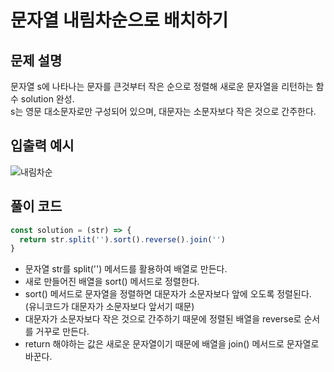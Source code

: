 # 문자열 내림차순으로 배치하기
## 문제 설명
문자열 s에 나타나는 문자를 큰것부터 작은 순으로 정렬해 새로운 문자열을 리턴하는 함수 solution 완성.<br>
s는 영문 대소문자로만 구성되어 있으며, 대문자는 소문자보다 작은 것으로 간주한다.

## 입출력 예시
![내림차순](https://user-images.githubusercontent.com/62838570/126116617-1ea05a3d-a8a4-4163-b44e-639ca93be41b.png)

## 풀이 코드
```javascript
const solution = (str) => {
  return str.split('').sort().reverse().join('')
}
```

- 문자열 str를 split('') 메서드를 활용하여 배열로 만든다.
- 새로 만들어진 배열을 sort() 메서드로 정렬한다.
- sort() 메서드로 문자열을 정렬하면 대문자가 소문자보다 앞에 오도록 정렬된다.<br>
(유니코드가 대문자가 소문자보다 앞서기 때문)
- 대문자가 소문자보다 작은 것으로 간주하기 때문에 정렬된 배열을 reverse로 순서를 거꾸로 만든다.
- return 해야하는 값은 새로운 문자열이기 때문에 배열을 join() 메서드로 문자열로 바꾼다.

